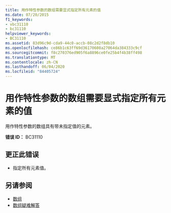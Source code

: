 ```yaml
---
title: 用作特性参数的数组需要显式指定所有元素的值
ms.date: 07/20/2015
f1_keywords:
- vbc31110
- bc31110
helpviewer_keywords:
- BC31110
ms.assetid: 83d96c9d-cda9-44c0-accb-08c2d2f8db10
ms.openlocfilehash: ce86b1c63ff69d36170608a27064da384333c9cf
ms.sourcegitcommit: f8c270376ed905f6a8896ce0fe25b4f4b38ff498
ms.translationtype: MT
ms.contentlocale: zh-CN
ms.lasthandoff: 06/04/2020
ms.locfileid: "84405724"
---
```

# <a name="arrays-used-as-attribute-arguments-are-required-to-explicitly-specify-values-for-all-elements"></a>用作特性参数的数组需要显式指定所有元素的值
用作特性参数的数组具有带未指定值的元素。  
  
 **错误 ID：** BC31110  
  
## <a name="to-correct-this-error"></a>更正此错误  
  
- 指定所有元素值。  
  
## <a name="see-also"></a>另请参阅

- [数组](../programming-guide/language-features/arrays/index.md)
- [数组疑难解答](../programming-guide/language-features/arrays/troubleshooting-arrays.md)

